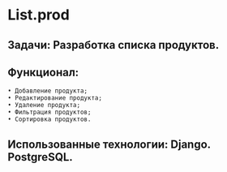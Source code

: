 # List.prod
## Задачи: Разработка списка продуктов.
## Функционал:
    • Добавление продукта;
    • Редактирование продукта;
    • Удаление продукта;
    • Фильтрация продуктов;
    • Сортировка продуктов.
## Использованные технологии: Django. PostgreSQL.

